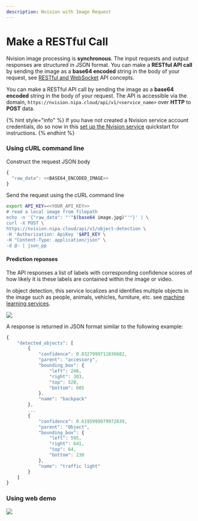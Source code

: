 ```yaml
---
description: Nvision with Image Request
---
```


# Make a RESTful Call

Nvision image processing is **synchronous**. The input requests and output responses are structured in JSON format. You can make a **RESTful API call** by sending the image as a **base64 encoded** string in the body of your request, see [RESTful and WebSocket](https://nvision-docs.nipa.cloud/api-concepts/restful-calls) API concepts.  
  
You can make a RESTful API call by sending the image as a **base64 encoded** string in the body of your request. The API is accessible via the domain, `https://nvision.nipa.cloud/api/v1/<service_name>` over **HTTP** to **POST** data.

{% hint style="info" %}
If you have not created a Nvision service account credentials, do so now in this [set up the Nvision service](https://nvision-docs.nipa.cloud/quickstarts/set-up-the-nvision-service) quickstart for instructions.
{% endhint %}

### Using cURL command line

Construct the request JSON body

```javascript
{
  "raw_data": <<BASE64_ENCODED_IMAGE>>
}
```

Send the request using the cURL command line

```bash
export API_KEY=<<YOUR_API_KEY>>
# read a local image from filepath
echo -n '{"raw_data": "'"$(base64 image.jpg)"'"}' | \
curl -X POST \
https://nvision.nipa.cloud/api/v1/object-detection \
-H 'Authorization: ApiKey '$API_KEY \
-H "Content-Type: application/json" \
-d @- | json_pp
```

#### Prediction reponses <a id="prediction-results"></a>

The API responses a list of labels with corresponding confidence scores of how likely it is these labels are contained within the image or video.

In object detection, this service localizes and identifies multiple objects in the image such as people, animals, vehicles, furniture, etc. see [machine learning services](https://nvision-docs.nipa.cloud/machine-learning-services).

![](../.gitbook/assets/street.png)

A response is returned in JSON format similar to the following example:

```javascript
{
    "detected_objects": [
        {
            "confidence": 0.8327999711036682,
            "parent": "accessory",
            "bounding_box": {
                "left": 246,
                "right": 303,
                "top": 520,
                "bottom": 605
            },
            "name": "backpack"
        },
        ...
        {
            "confidence": 0.6195999979972839,
            "parent": "Object",
            "bounding_box": {
                "left": 595,
                "right": 641,
                "top": 64,
                "bottom": 230
            },
            "name": "traffic light"
        }
    ]
}
```

### Using web demo

![](../.gitbook/assets/screenshot-from-2020-01-02-17-08-10.png)

